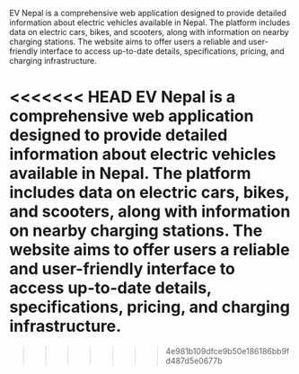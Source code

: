  EV Nepal is a comprehensive web application designed to provide detailed information about electric vehicles available in Nepal. The platform includes data on electric cars, bikes, and scooters, along with information on nearby charging stations. The website aims to offer users a reliable and user-friendly interface to access up-to-date details, specifications, pricing, and charging infrastructure.

<!-- 

![image](https://github.com/user-attachments/assets/e908f9e0-eaf9-45a3-9c4f-e18e1d7f2ae0)


![image](https://github.com/user-attachments/assets/9eeed836-e67d-4a9b-b4aa-ba06bc140752)


![image](https://github.com/user-attachments/assets/6707a70d-b0dc-4001-a1f0-287e4196de27)


![image](https://github.com/user-attachments/assets/3d9755ca-f347-4aaf-9722-6626454b9a18)


![image](https://github.com/user-attachments/assets/1437bcc5-e46d-47c3-a2fa-a07d48f92c55) -->



<<<<<<< HEAD
 EV Nepal is a comprehensive web application designed to provide detailed information about electric vehicles available in Nepal. The platform includes data on electric cars, bikes, and scooters, along with information on nearby charging stations. The website aims to offer users a reliable and user-friendly interface to access up-to-date details, specifications, pricing, and charging infrastructure.
=======


>>>>>>> 4e981b109dfce9b50e186186bb9fd487d5e0677b
